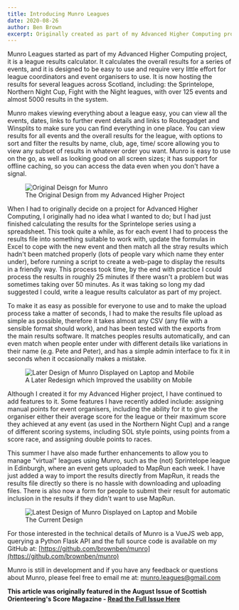 ```yaml
---
title: Introducing Munro Leagues
date: 2020-08-26
author: Ben Brown
excerpt: Originally created as part of my Advanced Higher Computing project, Munro makes calculating sporting league results easy. It calculates the overall results for a series of events, and is designed to be simple to use and require very little effort from event organisers.
---
```


Munro Leagues started as part of my Advanced Higher Computing project, it is a league results calculator. It calculates the overall results for a series of events, and it is designed to be easy to use and require very little effort for league coordinators and event organisers to use. It is now hosting the results for several leagues across Scotland, including: the Sprintelope, Northern Night Cup, Fight with the Night leagues, with over 125 events and almost 5000 results in the system.

Munro makes viewing everything about a league easy, you can view all the events, dates, links to further event details and links to Routegadget and Winsplits to make sure you can find everything in one place. You can view results for all events and the overall results for the league, with options to sort and filter the results by name, club, age, time/ score allowing you to view any subset of results in whatever order you want. Munro is easy to use on the go, as well as looking good on all screen sizes; it has support for offline caching, so you can access the data even when you don't have a signal.

<figure>
  <img
    src="/MunroOriginalDesign.png"
    alt="Original Deisgn for Munro"
  />
  <figcaption>
    The Original Design from my Advanced Higher Project
  </figcaption>
</figure>

When I had to originally decide on a project for Advanced Higher Computing, I originally had no idea what I wanted to do; but I had just finished calculating the results for the Sprintelope series using a spreadsheet. This took quite a while, as for each event I had to process the results file into something suitable to work with, update the formulas in Excel to cope with the new event and then match all the stray results which hadn't been matched properly (lots of people vary which name they enter under), before running a script to create a web-page to display the results in a friendly way. This process took time, by the end with practice I could process the results in roughly 25 minutes if there wasn't a problem but was sometimes taking over 50 minutes. As it was taking so long my dad suggested I could, write a league results calculator as part of my project.

To make it as easy as possible for everyone to use and to make the upload process take a matter of seconds, I had to make the results file upload as simple as possible, therefore it takes almost any CSV (any file with a sensible format should work), and has been tested with the exports from the main results software. It matches peoples results automatically, and can even match when people enter under with different details like variations in their name (e.g. Pete and Peter), and has a simple admin interface to fix it in seconds when it occasionally makes a mistake.

<figure>
  <img
    src="/MunroLaterDesign.png"
    alt="Later Design of Munro Displayed on Laptop and Mobile"
  />
  <figcaption>
    A Later Redesign which Improved the usability on Mobile
  </figcaption>
</figure>

Although I created it for my Advanced Higher project, I have continued to add features to it. Some features I have recently added include: assigning manual points for event organisers, including the ability for it to give the organiser either their average score for the league or their maximum score they achieved at any event (as used in the Northern Night Cup) and a range of different scoring systems, including SOL style points, using points from a score race, and assigning double points to races.

This summer I have also made further enhancements to allow you to manage "virtual" leagues using Munro, such as the (not) Sprintelope league in Edinburgh, where an event gets uploaded to MapRun each week. I have just added a way to import the results directly from MapRun, it reads the results file directly so there is no hassle with downloading and uploading files. There is also now a form for people to submit their result for automatic inclusion in the results if they didn't want to use MapRun.

<figure>
  <img
    src="/MunroLatestDesign.png"
    alt="Latest Design of Munro Displayed on Laptop and Mobile"
  />
  <figcaption>The Current Design</figcaption>
</figure>

For those interested in the technical details of Munro is a VueJS web
app, querying a Python Flask API and the full source code is available
on my GitHub at: [https://github.com/brownben/munro](https://github.com/brownben/munro)

Munro is still in development and if you have any feedback or questions
about Munro, please feel free to email me at: [munro.leagues@gmail.com](mailto:munro.leagues@gmail.com)

**This article was originally featured in the August Issue of Scottish Orienteering's Score Magazine - [Read the Full Issue Here](https://www.scottish-orienteering.org/membership/score-magazine/)**
